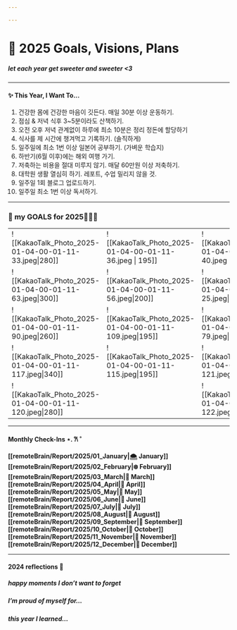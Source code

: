 ```yaml
---

---
```

# 🎀 2025 Goals, Visions, Plans 
##### let each year get sweeter and sweeter <3
---
#### ✨ This Year, I Want To... 

1. 건강한 몸에 건강한 마음이 깃든다. 매일 30분 이상 운동하기.
2. 점심 & 저녁 식후 3~5분이라도 산책하기.
3. 오전 오후 저녁 관계없이 하루에 최소 10분은 정리 정돈에 할당하기
4. 식사를 제 시간에 챙겨먹고 기록하기. (솔직하게)
5. 일주일에 최소 1번 이상 일본어 공부하기. (가벼운 학습지)
6. 하반기(6월 이후)에는 해외 여행 가기.
7. 저축하는 비용을 절대 미루지 않기. 매달 60만원 이상 저축하기.
8. 대학원 생활 열심히 하기. 레포트, 수업 밀리지 않을 것.
9. 일주일 1회 블로그 업로드하기.
10. 일주일 최소 1번 이상 독서하기.

---
### 💭 my GOALS for 2025🎀✨🐰

|                                                           |                                                         |                                                           |                                                       |
| --------------------------------------------------------- | ------------------------------------------------------- | --------------------------------------------------------- | ----------------------------------------------------- |
| ![[KakaoTalk_Photo_2025-01-04-00-01-11-33.jpeg\|280]]     | ![[KakaoTalk_Photo_2025-01-04-00-01-11-36.jpeg \| 195]] | ![[KakaoTalk_Photo_2025-01-04-00-01-11-40.jpeg \| 280]]   | ![[KakaoTalk_Photo_2025-01-04-00-01-11-43.jpeg\|190]] |
| ![[KakaoTalk_Photo_2025-01-04-00-01-11-63.jpeg\|300]]     | ![[KakaoTalk_Photo_2025-01-04-00-01-11-56.jpeg\|200]]   | ![[KakaoTalk_Photo_2025-01-04-00-01-11-25.jpeg\|270]]     | ![[KakaoTalk_Photo_2025-01-04-00-01-11-76.jpeg\|200]] |
| ![[KakaoTalk_Photo_2025-01-04-00-01-11-90.jpeg\|260]]<br> | ![[KakaoTalk_Photo_2025-01-04-00-01-11-109.jpeg\|195]]  | ![[KakaoTalk_Photo_2025-01-04-00-01-11-79.jpeg\|270]]<br> | ![[KakaoTalk_Photo_2025-01-04-00-01-11-99.jpeg\|194]] |
| ![[KakaoTalk_Photo_2025-01-04-00-01-11-117.jpeg\|340]]    | ![[KakaoTalk_Photo_2025-01-04-00-01-11-115.jpeg\|195]]  | ![[KakaoTalk_Photo_2025-01-04-00-01-11-121.jpeg\|270]]    | ![[KakaoTalk_Photo_2025-01-04-00-01-11-37.jpeg\|180]] |
| ![[KakaoTalk_Photo_2025-01-04-00-01-11-120.jpeg\|280]]    |                                                         | ![[KakaoTalk_Photo_2025-01-04-00-01-11-122.jpeg\|280]]    |                                                       |
 


---
#### Monthly Check-Ins ⋆. 𐙚 ˚

**[[remoteBrain/Report/2025/01_January|🌨️ January]]**
**[[remoteBrain/Report/2025/02_February|❄️ February]]**
**[[remoteBrain/Report/2025/03_March|🐇 March]]**
**[[remoteBrain/Report/2025/04_April|🌸 April]]**
**[[remoteBrain/Report/2025/05_May|🌷 May]]**
**[[remoteBrain/Report/2025/06_June|🍓 June]]**
**[[remoteBrain/Report/2025/07_July|💐 July]]**
**[[remoteBrain/Report/2025/08_August|🧺 August]]**
**[[remoteBrain/Report/2025/09_September|🍰 September]]**
**[[remoteBrain/Report/2025/10_October|🧸 October]]**
**[[remoteBrain/Report/2025/11_November|🍂 November]]**
**[[remoteBrain/Report/2025/12_December|🎄 December]]**

---
#### 2024 reflections 💭

##### happy moments I don’t want to forget


##### I’m proud of myself for…


##### this year I learned…
